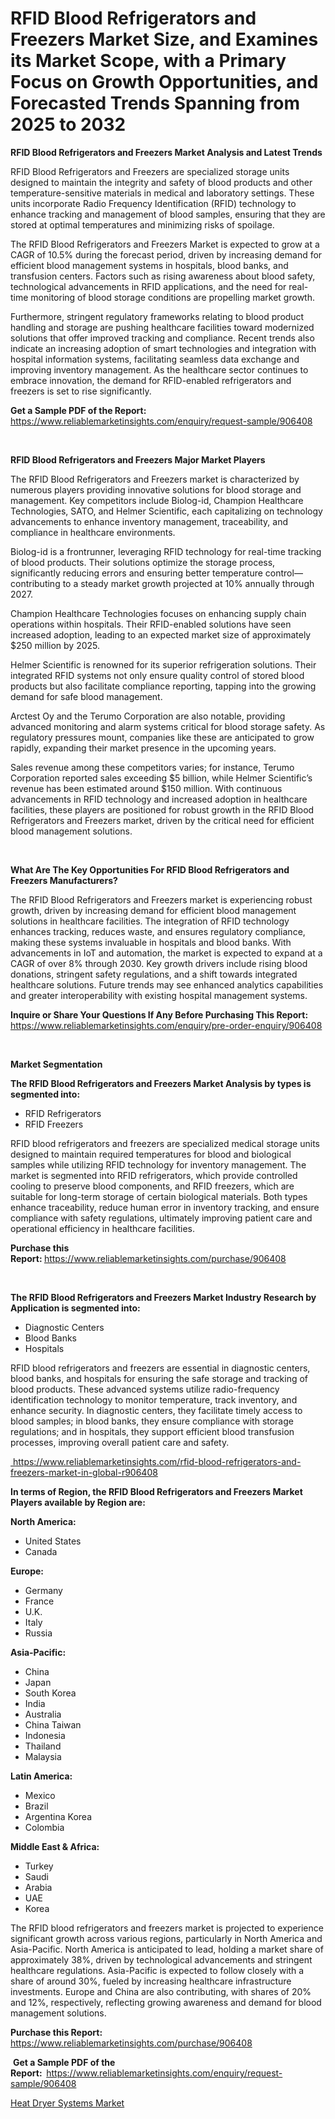 <p><h1>RFID Blood Refrigerators and Freezers Market Size, and Examines its Market Scope, with a Primary Focus on Growth Opportunities, and Forecasted Trends Spanning from 2025 to 2032</h1></p><p><strong>RFID Blood Refrigerators and Freezers Market Analysis and Latest Trends</strong></p>
<p><p>RFID Blood Refrigerators and Freezers are specialized storage units designed to maintain the integrity and safety of blood products and other temperature-sensitive materials in medical and laboratory settings. These units incorporate Radio Frequency Identification (RFID) technology to enhance tracking and management of blood samples, ensuring that they are stored at optimal temperatures and minimizing risks of spoilage.</p><p>The RFID Blood Refrigerators and Freezers Market is expected to grow at a CAGR of 10.5% during the forecast period, driven by increasing demand for efficient blood management systems in hospitals, blood banks, and transfusion centers. Factors such as rising awareness about blood safety, technological advancements in RFID applications, and the need for real-time monitoring of blood storage conditions are propelling market growth. </p><p>Furthermore, stringent regulatory frameworks relating to blood product handling and storage are pushing healthcare facilities toward modernized solutions that offer improved tracking and compliance. Recent trends also indicate an increasing adoption of smart technologies and integration with hospital information systems, facilitating seamless data exchange and improving inventory management. As the healthcare sector continues to embrace innovation, the demand for RFID-enabled refrigerators and freezers is set to rise significantly.</p></p>
<p><strong>Get a Sample PDF of the Report:&nbsp;</strong> <a href="https://www.reliablemarketinsights.com/enquiry/request-sample/906408?utm_campaign=3064&utm_medium=2&utm_source=Github&utm_content=ia&utm_term=21032025&utm_id=rfid-blood-refrigerators-and-freezers">https://www.reliablemarketinsights.com/enquiry/request-sample/906408</a></p>
<p>&nbsp;</p>
<p><strong>RFID Blood Refrigerators and Freezers Major Market Players</strong></p>
<p><p>The RFID Blood Refrigerators and Freezers market is characterized by numerous players providing innovative solutions for blood storage and management. Key competitors include Biolog-id, Champion Healthcare Technologies, SATO, and Helmer Scientific, each capitalizing on technology advancements to enhance inventory management, traceability, and compliance in healthcare environments.</p><p>Biolog-id is a frontrunner, leveraging RFID technology for real-time tracking of blood products. Their solutions optimize the storage process, significantly reducing errors and ensuring better temperature control—contributing to a steady market growth projected at 10% annually through 2027.</p><p>Champion Healthcare Technologies focuses on enhancing supply chain operations within hospitals. Their RFID-enabled solutions have seen increased adoption, leading to an expected market size of approximately $250 million by 2025.</p><p>Helmer Scientific is renowned for its superior refrigeration solutions. Their integrated RFID systems not only ensure quality control of stored blood products but also facilitate compliance reporting, tapping into the growing demand for safe blood management.</p><p>Arctest Oy and the Terumo Corporation are also notable, providing advanced monitoring and alarm systems critical for blood storage safety. As regulatory pressures mount, companies like these are anticipated to grow rapidly, expanding their market presence in the upcoming years.</p><p>Sales revenue among these competitors varies; for instance, Terumo Corporation reported sales exceeding $5 billion, while Helmer Scientific’s revenue has been estimated around $150 million. With continuous advancements in RFID technology and increased adoption in healthcare facilities, these players are positioned for robust growth in the RFID Blood Refrigerators and Freezers market, driven by the critical need for efficient blood management solutions.</p></p>
<p>&nbsp;</p>
<p><strong>What Are The Key Opportunities For RFID Blood Refrigerators and Freezers Manufacturers?</strong></p>
<p><p>The RFID Blood Refrigerators and Freezers market is experiencing robust growth, driven by increasing demand for efficient blood management solutions in healthcare facilities. The integration of RFID technology enhances tracking, reduces waste, and ensures regulatory compliance, making these systems invaluable in hospitals and blood banks. With advancements in IoT and automation, the market is expected to expand at a CAGR of over 8% through 2030. Key growth drivers include rising blood donations, stringent safety regulations, and a shift towards integrated healthcare solutions. Future trends may see enhanced analytics capabilities and greater interoperability with existing hospital management systems.</p></p>
<p><strong>Inquire or Share Your Questions If Any Before Purchasing This Report:</strong> <a href="https://www.reliablemarketinsights.com/enquiry/pre-order-enquiry/906408?utm_campaign=3064&utm_medium=2&utm_source=Github&utm_content=ia&utm_term=21032025&utm_id=rfid-blood-refrigerators-and-freezers">https://www.reliablemarketinsights.com/enquiry/pre-order-enquiry/906408</a></p>
<p>&nbsp;</p>
<p><strong>Market Segmentation</strong></p>
<p><strong>The RFID Blood Refrigerators and Freezers Market Analysis by types is segmented into:</strong></p>
<p><ul><li>RFID Refrigerators</li><li>RFID Freezers</li></ul></p>
<p><p>RFID blood refrigerators and freezers are specialized medical storage units designed to maintain required temperatures for blood and biological samples while utilizing RFID technology for inventory management. The market is segmented into RFID refrigerators, which provide controlled cooling to preserve blood components, and RFID freezers, which are suitable for long-term storage of certain biological materials. Both types enhance traceability, reduce human error in inventory tracking, and ensure compliance with safety regulations, ultimately improving patient care and operational efficiency in healthcare facilities.</p></p>
<p><strong>Purchase this Report:&nbsp;</strong><a href="https://www.reliablemarketinsights.com/purchase/906408?utm_campaign=3064&utm_medium=2&utm_source=Github&utm_content=ia&utm_term=21032025&utm_id=rfid-blood-refrigerators-and-freezers">https://www.reliablemarketinsights.com/purchase/906408</a></p>
<p>&nbsp;</p>
<p><strong>The RFID Blood Refrigerators and Freezers Market Industry Research by Application is segmented into:</strong></p>
<p><ul><li>Diagnostic Centers</li><li>Blood Banks</li><li>Hospitals</li></ul></p>
<p><p>RFID blood refrigerators and freezers are essential in diagnostic centers, blood banks, and hospitals for ensuring the safe storage and tracking of blood products. These advanced systems utilize radio-frequency identification technology to monitor temperature, track inventory, and enhance security. In diagnostic centers, they facilitate timely access to blood samples; in blood banks, they ensure compliance with storage regulations; and in hospitals, they support efficient blood transfusion processes, improving overall patient care and safety.</p></p>
<p><a href="https://www.reliablemarketinsights.com/rfid-blood-refrigerators-and-freezers-market-in-global-r906408?utm_campaign=3064&utm_medium=2&utm_source=Github&utm_content=ia&utm_term=21032025&utm_id=rfid-blood-refrigerators-and-freezers">&nbsp;https://www.reliablemarketinsights.com/rfid-blood-refrigerators-and-freezers-market-in-global-r906408</a></p>
<p><strong>In terms of Region, the RFID Blood Refrigerators and Freezers Market Players available by Region are:</strong></p>
<p>
    <p> <strong> North America: </strong>
        <ul>
            <li>United States</li>
            <li>Canada</li>
        </ul>
        </p> 
    <p> <strong> Europe: </strong>
        <ul>
            <li>Germany</li>
            <li>France</li>
            <li>U.K.</li>
            <li>Italy</li>
            <li>Russia</li>
        </ul>
        </p> 
    <p> <strong> Asia-Pacific: </strong>
        <ul>
            <li>China</li>
            <li>Japan</li>
            <li>South Korea</li>
            <li>India</li>
            <li>Australia</li>
            <li>China Taiwan</li>
            <li>Indonesia</li>
            <li>Thailand</li>
            <li>Malaysia</li>
        </ul>
        </p> 
    <p> <strong> Latin America: </strong>
        <ul>
            <li>Mexico</li>
            <li>Brazil</li>
            <li>Argentina Korea</li>
            <li>Colombia</li>
        </ul>
        </p> 
    <p> <strong> Middle East & Africa: </strong>
        <ul>
            <li>Turkey</li>
            <li>Saudi</li>
            <li>Arabia</li>
            <li>UAE</li>
            <li>Korea</li>
        </ul>
    </p>
    </p>
<p><p>The RFID blood refrigerators and freezers market is projected to experience significant growth across various regions, particularly in North America and Asia-Pacific. North America is anticipated to lead, holding a market share of approximately 38%, driven by technological advancements and stringent healthcare regulations. Asia-Pacific is expected to follow closely with a share of around 30%, fueled by increasing healthcare infrastructure investments. Europe and China are also contributing, with shares of 20% and 12%, respectively, reflecting growing awareness and demand for blood management solutions.</p></p>
<p><strong>Purchase this Report: </strong><a href="https://www.reliablemarketinsights.com/purchase/906408?utm_campaign=3064&utm_medium=2&utm_source=Github&utm_content=ia&utm_term=21032025&utm_id=rfid-blood-refrigerators-and-freezers">https://www.reliablemarketinsights.com/purchase/906408</a></p>
<p>&nbsp;<strong>Get a Sample PDF of the Report:&nbsp;&nbsp;</strong><a href="https://www.reliablemarketinsights.com/enquiry/request-sample/906408?utm_campaign=3064&utm_medium=2&utm_source=Github&utm_content=ia&utm_term=21032025&utm_id=rfid-blood-refrigerators-and-freezers">https://www.reliablemarketinsights.com/enquiry/request-sample/906408</a></p>
<p><strong></strong></p>
<p><p><a href="https://github.com/doljanzwald/Market-Research-Report-List-1/blob/main/heat-dryer-systems-market.md?utm_campaign=3064&utm_medium=2&utm_source=Github&utm_content=ia&utm_term=21032025&utm_id=rfid-blood-refrigerators-and-freezers">Heat Dryer Systems Market</a></p></p>